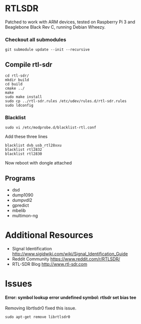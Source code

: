 # RTLSDR

Patched to work with ARM devices, tested on Raspberry Pi 3 and Beaglebone Black Rev C, running Debian Wheezy.

### Checkout all submodules

`git submodule update --init --recursive`

## Compile rtl-sdr 

```
cd rtl-sdr/
mkdir build
cd build
cmake ../
make
sudo make install
sudo cp ../rtl-sdr.rules /etc/udev/rules.d/rtl-sdr.rules
sudo ldconfig
```

### Blacklist

`sudo vi /etc/modprobe.d/blacklist-rtl.conf`

Add these three lines

```
blacklist dvb_usb_rtl28xxu
blacklist rtl2832
blacklist rtl2830
```

Now reboot with dongle attached

## Programs

* dsd
* dump1090
* dumpvdl2
* gpredict
* mbelib
* multimon-ng

# Additional Resources

* Signal Identification http://www.sigidwiki.com/wiki/Signal_Identification_Guide
* Reddit Community https://www.reddit.com/r/RTLSDR/
* RTL-SDR Blog http://www.rtl-sdr.com

# Issues

#### Error: symbol lookup error undefined symbol: rtlsdr set bias tee

Removing librtlsdr0 fixed this issue.

`sudo apt-get remove librtlsdr0`
